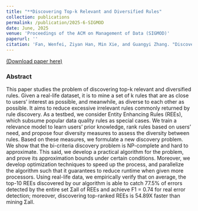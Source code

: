 ```yaml
---
title: "**Discovering Top-k Relevant and Diversified Rules"
collection: publications
permalink: /publication/2025-6-SIGMOD
date: June, 2025
venue: 'Proceedings of the ACM on Management of Data (SIGMOD)'
paperurl: ''
citation: 'Fan, Wenfei, Ziyan Han, Min Xie, and Guangyi Zhang. "Discovering Top-k Relevant and Diversified Rules." Proceedings of the ACM on Management of Data (2025).'
---
```

[(Download paper here)](https://github.com/philo-vanguard/philo-vanguard.github.io/blob/master/files/papers/Rule-Discovery-Top-k-Diversified-SIGMOD25.pdf)


### Abstract

This paper studies the problem of discovering top-k relevant and diversified rules. Given a real-life dataset, it is to mine a set of k rules that are as close to users’ interest as possible, and meanwhile, as diverse to each other as possible. It aims to reduce excessive irrelevant rules commonly returned by rule discovery. As a testbed, we consider Entity Enhancing Rules (REEs), which subsume popular data quality rules as special cases. We train a relevance model to learn users’ prior knowledge, rank rules based on users’ need, and propose four diversity measures to assess the diversity between rules. Based on these measures, we formulate a new discovery problem. We show that the bi-criteria discovery problem is NP-complete and hard to approximate. This said, we develop a practical algorithm for the problem, and prove its approximation bounds under certain conditions. Moreover, we develop optimization techniques to speed up the process, and parallelize the algorithm such that it guarantees to reduce runtime when given more processors. Using real-life data, we empirically verify that on average, the top-10 REEs discovered by our algorithm is able to catch 77.5% of errors detected by the entire set Σall of REEs and achieve F1 = 0.74 for real error detection; moreover, discovering top-ranked REEs is 54.89X faster than mining Σall.
